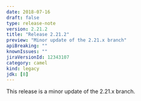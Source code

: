 ```yaml
---
date: 2018-07-16
draft: false 
type: release-note
version: 2.21.2
title: "Release 2.21.2"
preview: "Minor update of the 2.21.x branch"
apiBreaking: ""
knownIssues: ""
jiraVersionId: 12343107
category: camel
kind: legacy
jdk: [8]
---
```


This release is a minor update of the 2.21.x branch.
